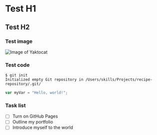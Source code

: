 # Test H1
## Test H2
### Test image

![Image of Yaktocat](https://octodex.github.com/images/yaktocat.png)

### Test code
```
$ git init
Initialized empty Git repository in /Users/skills/Projects/recipe-repository/.git/
```

``` javascript
var myVar = "Hello, world!";
```

### Task list

- [ ] Turn on GitHub Pages
- [ ] Outline my portfolio
- [ ] Introduce myself to the world
